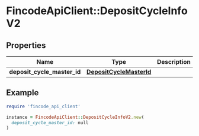# FincodeApiClient::DepositCycleInfoV2

## Properties

| Name | Type | Description | Notes |
| ---- | ---- | ----------- | ----- |
| **deposit_cycle_master_id** | [**DepositCycleMasterId**](DepositCycleMasterId.md) |  |  |

## Example

```ruby
require 'fincode_api_client'

instance = FincodeApiClient::DepositCycleInfoV2.new(
  deposit_cycle_master_id: null
)
```

